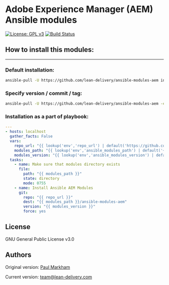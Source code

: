 # Adobe Experience Manager (AEM) Ansible modules

[![License: GPL v3](https://img.shields.io/badge/License-GPLv3-blue.svg?style=flat)](https://raw.githubusercontent.com/lean-delivery/ansible-modules-aem/master/LICENSE)
[![Build Status](https://travis-ci.org/lean-delivery/ansible-modules-aem.svg?branch=master)](https://travis-ci.org/lean-delivery/ansible-modules-aem)

## How to install this modules:
---

### Default installation:

```bash
ansible-pull -U https://github.com/lean-delivery/ansible-modules-aem install-modules.yml
```

### Specify version / commit / tag:

```bash
ansible-pull -U https://github.com/lean-delivery/ansible-modules-aem -e modules_version=<tagname> install-modules.yml
```

### Installation as a part of playbook:
```yaml
---
- hosts: localhost
  gather_facts: False
  vars:
    repo_url: "{{ lookup('env','repo_url') | default('https://github.com/lean-delivery/ansible-modules-aem.git', true)}}"
    modules_path: "{{ lookup('env','ansible_modules_path') | default('~/.ansible/plugins/modules', true)}}"
    modules_version: "{{ lookup('env','ansible_modules_version') | default('master', true)}}"
  tasks:
    - name: Make sure that modules directory exists
      file:
        path: "{{ modules_path }}"
        state: directory
        mode: 0755
    - name: Install Ansible AEM Modules
      git:
        repo: "{{ repo_url }}"
        dest: "{{ modules_path }}/ansible-modules-aem"
        version: "{{ modules_version }}"
        force: yes 
```

## License

GNU General Public License v3.0

## Authors

Original version: [Paul Markham](https://github.com/pmarkham/ansible-adobe-aem)

Current version: team@lean-delivery.com
